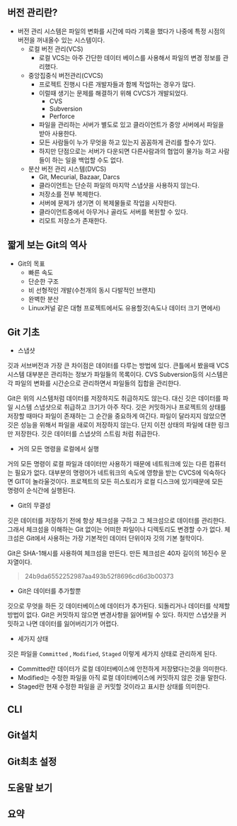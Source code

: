 ## 버전 관리란?
- 버전 관리 시스템은 파일의 변화를 시간에 따라 기록을 했다가 나중에 특정 시점의 버전을 꺼내올수 있는 시스템이다.
    - 로컬 버전 관리(VCS)
        - 로컬 VCS는 아주 간단한 데이터 베이스를 사용해서 파일의 변경 정보를 관리했다.
    - 중앙집중식 버전관리(CVCS)
        - 프로젝트 진행시 다른 개발자들과 함께 작업하는 경우가 많다.
        - 이럴때 생기는 문제를 해결하기 위해 CVCS가 개발되었다.
            - CVS
            - Subversion
            - Perforce
        - 파일을 관리하는 서버가 별도로 있고 클라이언트가 중앙 서버에서 파일을 받아 사용한다.
        - 모든 사람들이 누가 무엇을 하고 있는지 꼼꼼하게 관리를 할수가 있다.
        - 하지만 단점으로는 서버가 다운되면 다른사람과의 협업이 물가능 하고 사람들이 하는 일을 백업할 수도 없다.
    - 분산 버전 관리 시스템(DVCS)
        - Git, Mecurial, Bazaar, Darcs
        - 클라이언트는 단순히 파일의 마지막 스냅샷을 사용하지 않는다.
        - 저장소를 전부 복제한다.
        - 서버에 문제가 생기면 이 복제물들로 작업을 시작한다.
        - 클라이언트중에서 아무거나 골라도 서버를 복원할 수 있다.
        - 리모트 저장소가 존재한다.
## 짧게 보는 Git의 역사
- Git의 목표
    - 빠른 속도
    - 단순한 구조
    - 비 선형적인 개발(수천개의 동시 다발적인 브랜치)
    - 완벽한 분산
    - Linux커널 같은 대형 프로젝트에서도 유용할것(속도나 데이터 크기 면에서)
   
## Git 기초
- 스냅샷

깃과 서브버전과 가장 큰 차이점은 데이터를 다루는 방법에 있다. 큰틀에서 봤을때 VCS시스템 대부분은 관리하는 정보가 파일들의 목록이다.
CVS Subversion등의 시스템은 각 파일의 변화를 시간순으로 관리하면서 파일들의 집합을 관리한다.

Git은 위의 시스템처럼 데이터를 저장하지도 취급하지도 않는다. 대신 깃은 데이터를 파일 시스템 스냅샷으로 취급하고 크기가 아주 작다.
깃은 커밋하거나 프로젝트의 상태를 저장할 때마다 파일이 존재하는 그 순간을 중요하게 여긴다.
파일이 달라지지 않았으면 깃은 성능을 위해서 파일을 새로이 저장하지 않는다. 단지 이전 상태의 파일에 대한 링크만 저장한다.
깃은 데이터를 스냅샷의 스트림 처럼 취급한다.

- 거의 모든 명령을 로컬에서 실행

거의 모든 명령이 로컬 파일과 데이터만 사용하기 때문에 네트워크에 있는 다른 컴퓨터는 필요가 없다. 대부분의 명령어가
네트워크의 속도에 영향을 받는 CVCS에 익숙하다면 GIT이 놀라울것이다.
프로젝트의 모든 히스토리가 로컬 디스크에 있기때문에 모든 명령이 순식간에 실행된다.

- Git의 무결성

깃은 데이터를 저장하기 전에 항상 체크섬을 구하고 그 체크섬으로 데이터를 관리한다. 그래서 체크섬을 이해하는 Git 없이는 어떠한 파일이나 디렉토리도
변경할 수가 없다. 체크섬은 Git에서 사용하는 가장 기본적인 데이터 단위이자 깃의 기본 철학이다.

Git은 SHA-1해시를 사용하여 체크섬을 만든다. 만든 체크섬은 40자 길이의 16진수 문자열이다.
> 24b9da6552252987aa493b52f8696cd6d3b00373

- Git은 데이터를 추가할뿐

깃으로 무엇을 하든 깃 데이터베이스에 데이터가 추가된다. 되돌리거나 데이터를 삭제할 방법이 없다.
Git은 커밋하지 않으면 변경사항을 잃어버릴 수 있다. 하지만 스냅샷을 커밋하고 나면 데이터를 잃어버리기가 어렵다.

- 세가지 상태

깃은 파일을 `Committed` , `Modified`, `Staged` 이렇게 세가지 상태로 관리하게 된다.
- Committed란 데이터가 로컬 데이터베이스에 안전하게 저장됐다는것을 의미한다.
- Modified는 수정한 파일을 아직 로컬 데이터베이스에 커밋하지 않은 것을 말한다.
- Staged란 현재 수정한 파일을 곧 커밋할 것이라고 표시한 상태를 의미한다.
    
## CLI


## Git설치

## Git최초 설정

## 도움말 보기

## 요약